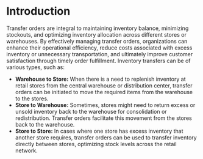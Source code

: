 # Introduction 
Transfer orders are integral to maintaining inventory balance, minimizing stockouts, and optimizing inventory allocation across different stores or warehouses. By effectively managing transfer orders, organizations can enhance their operational efficiency, reduce costs associated with excess inventory or unnecessary transportation, and ultimately improve customer satisfaction through timely order fulfillment. Inventory transfers can be of various types, such as:

- **Warehouse to Store:** When there is a need to replenish inventory at retail stores from the central warehouse or distribution center, transfer orders can be initiated to move the required items from the warehouse to the stores.
- **Store to Warehouse:** Sometimes, stores might need to return excess or unsold inventory back to the warehouse for consolidation or redistribution. Transfer orders facilitate this movement from the stores back to the warehouse.
- **Store to Store:** In cases where one store has excess inventory that another store requires, transfer orders can be used to transfer inventory directly between stores, optimizing stock levels across the retail network.
